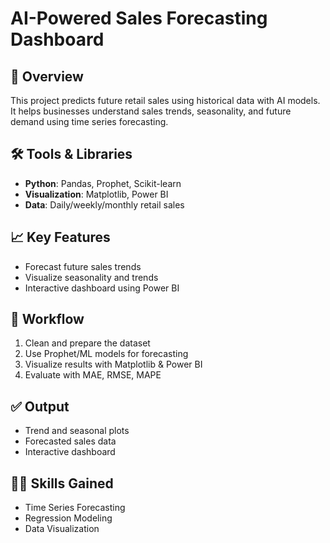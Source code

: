 # AI-Powered Sales Forecasting Dashboard

## 📌 Overview
This project predicts future retail sales using historical data with AI models. It helps businesses understand sales trends, seasonality, and future demand using time series forecasting.

## 🛠 Tools & Libraries
- **Python**: Pandas, Prophet, Scikit-learn
- **Visualization**: Matplotlib, Power BI
- **Data**: Daily/weekly/monthly retail sales

## 📈 Key Features
- Forecast future sales trends
- Visualize seasonality and trends
- Interactive dashboard using Power BI

## 🧪 Workflow
1. Clean and prepare the dataset
2. Use Prophet/ML models for forecasting
3. Visualize results with Matplotlib & Power BI
4. Evaluate with MAE, RMSE, MAPE

## ✅ Output
- Trend and seasonal plots
- Forecasted sales data
- Interactive dashboard

## 👨‍💻 Skills Gained
- Time Series Forecasting
- Regression Modeling
- Data Visualization
